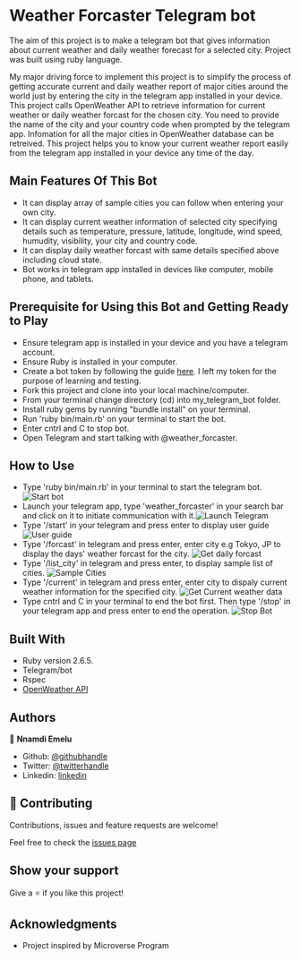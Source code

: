# Weather Forcaster Telegram bot

The aim of this project is to make a telegram bot that gives information about current weather and daily weather forecast for a selected city. Project was built using ruby language.

My major driving force to implement this project is to simplify the process of getting accurate current and daily weather report of major cities around the world just by entering the city in the telegram app installed in your device.
This project calls OpenWeather API to retrieve information for current weather or daily weather forcast for the chosen city. You need to provide the name of the city and your country code when prompted by the telegram app. Infomation for all the major cities in OpenWeather database can be retreived. This project helps you to know your current weather report easily from the telegram app installed in your device any time of the day.

## Main Features Of This Bot

- It can display array of sample cities you can follow when entering your own city.
- It can display current weather information of selected city specifying details such as temperature, pressure, latitude, longitude, wind speed, humudity, visibility, your city and country code.
- It can display daily weather forcast with same details specified above including cloud state.
- Bot works in telegram app installed in devices like computer, mobile phone, and tablets.

## Prerequisite for Using this Bot and Getting Ready to Play
- Ensure telegram app is installed in your device and you have a telegram account.
- Ensure Ruby is installed in your computer.
- Create a bot token by following the guide [here](https://core.telegram.org/bots#6-botfather). I left my token for the purpose of learning and testing.
- Fork this project and clone into your local machine/computer.
- From your terminal change directory (cd) into my_telegram_bot folder.
- Install ruby gems by running "bundle install" on your terminal.
- Run 'ruby bin/main.rb' on your terminal to start the bot.
- Enter cntrl and C to stop bot.
- Open Telegram and start talking with @weather_forcaster.

## How to Use
- Type 'ruby bin/main.rb' in your terminal to start the telegram bot.![Start bot](image/bot_pic_one.png)
- Launch your telegram app, type 'weather_forcaster' in your search bar and click on it to initiate communication with it.![Launch Telegram](image/bot_pic_two.png)
- Type '/start' in your telegram and press enter to display user guide ![User guide](image/bot_ptc_three.png)
- Type '/forcast' in telegram and press enter, enter city e.g Tokyo, JP to display the days' weather forcast for the city. ![Get daily forcast](image/bot_pic_four.png)
- Type '/list_city' in telegram and press enter, to display sample list of cities. ![Sample Cities](image/bot_pic_five.png)
- Type '/current' in telegram and press enter, enter city to dispaly current weather information for the specified city. ![Get Current weather data](image/bot_pic_six.png)
- Type cntrl and C in your terminal to end the bot first. Then type '/stop' in your telegram app and press enter to end the operation. ![Stop Bot](image/bot_pic_seven.png)

## Built With

- Ruby version 2.6.5.
- Telegram/bot
- Rspec
- [OpenWeather API](https://openweathermap.org/api)

## Authors

👤 **Nnamdi Emelu**

- Github: [@githubhandle](https://github.com/zubenna)
- Twitter: [@twitterhandle](https://twitter.com/zubenna)
- Linkedin: [linkedin](https://linkedin.com/in/nnamdi-emelu-08b14340/)

## 🤝 Contributing

Contributions, issues and feature requests are welcome!

Feel free to check the [issues page](https://github.com/Zubenna/my_telegram_bot/issues)

## Show your support

Give a ⭐️ if you like this project!

## Acknowledgments

- Project inspired by Microverse Program

